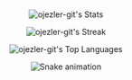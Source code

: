 <div align="center">

### 
![ojezler-git's Stats](https://github-readme-stats.vercel.app/api?username=ojezler-git&theme=dark&show_icons=true&hide_border=true&count_private=true)

![ojezler-git's Streak](https://github-readme-streak-stats.herokuapp.com/?user=ojezler-git&theme=dark&hide_border=true)

![ojezler-git's Top Languages](https://github-readme-stats.vercel.app/api/top-langs/?username=ojezler-git&theme=dark&show_icons=true&hide_border=true&layout=compact)

<img src="https://profile-readme-generator.com/assets/snake.svg" alt="Snake animation" />

</div>
